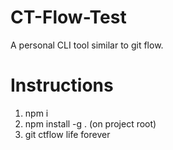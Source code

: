 # CT-Flow-Test

A personal CLI tool similar to git flow.

# Instructions

1. npm i
2. npm install -g . (on project root)
3. git ctflow life forever
